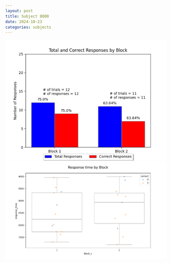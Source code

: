 ```yaml
---
layout: post
title: Subject 8000
date: 2024-10-23
categories: subjects
---
```


![](data/8000/run-22/8000_ATS_responses.png)
![](data/8000/run-22/8000_ATS_rt.png)
